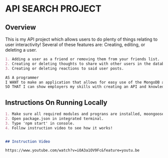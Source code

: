 # API SEARCH PROJECT

## Overview
This is my API project which allows users to do plenty of things relating to user interactivity! Several of these features are: 
Creating, editing, or deleting a user.
```md
1. Adding a user as a friend or removing them from your friends list.
2. Creating or deleting thoughts to share with other users in the database.
3. Creating or deleting reactions to said user posts.
```

```md
AS A programmer
I WANT to make an application that allows for easy use of the MongoDB and Insominia program.
SO THAT I can show employers my skills with creating an API and knowledge of backend development.
```
## Instructions On Running Locally
```md
1. Make sure all required modules and prograns are installed, moongoose, express, MongoDB, Insomnia
2. Open package.json in integrated terminal.
3. Type 'npm start' in console.
4. Follow instruction video to see how it works!


## Instruction Video

https://www.youtube.com/watch?v=iOA3a1OV9Fc&feature=youtu.be
```
